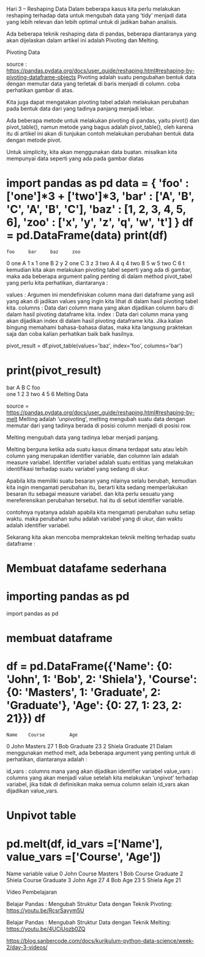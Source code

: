 Hari 3 – Reshaping Data
Dalam beberapa kasus kita perlu melakukan reshaping terhadap data untuk mengubah data yang ‘tidy’ menjadi data yang lebih relevan dan lebih optimal untuk di jadikan bahan analisis.

Ada beberapa teknik reshaping data di pandas, beberapa diantaranya yang akan dijelaskan dalam artikel ini adalah Pivoting dan Melting.

Pivoting Data

source : https://pandas.pydata.org/docs/user_guide/reshaping.html#reshaping-by-pivoting-dataframe-objects
Pivoting adalah suatu pengubahan bentuk data dengan memutar data yang terletak di baris menjadi di column. coba perhatikan gambar di atas.

Kita juga dapat mengatakan pivoting tabel adalah melakukan perubahan pada bentuk data dari yang tadinya panjang menjadi lebar.

Ada beberapa metode untuk melakukan pivoting di pandas, yaitu pivot() dan pivot_table(), namun metode yang bagus adalah pivot_table(), oleh karena itu di artikel ini akan di tunjukan contoh melakukan perubahan bentuk data dengan metode pivot.

Untuk simplicity, kita akan menggunakan data buatan. misalkan kita mempunyai data seperti yang ada pada gambar diatas

import pandas as pd
data = {
    'foo' : ['one']*3 + ['two']*3,
    'bar' : ['A', 'B', 'C', 'A', 'B', 'C'],
    'baz' : [1, 2, 3, 4, 5, 6],
    'zoo' : ['x', 'y', 'z', 'q', 'w', 't']
}
df = pd.DataFrame(data)
print(df)
==================
 	foo 	bar 	baz 	zoo
0 	one 	A 	1 	x
1 	one 	B 	2 	y
2 	one 	C 	3 	z
3 	two 	A 	4 	q
4 	two 	B 	5 	w
5 	two 	C 	6 	t
kemudian kita akan melakukan pivoting tabel seperti yang ada di gambar, maka ada beberapa argument paling penting di dalam method pivot_tabel yang perlu kita perhatikan, diantaranya :

values : Argumen ini mendefiniskan column mana dari dataframe yang asli yang akan di jadikan values yang ingin kita lihat di dalam hasil pivoting tabel kita.
columns : Data dari column mana yang akan dijadikan column baru di dalam hasil pivoting dataframe kita.
index : Data dari column mana yang akan dijadikan index di dalam hasil pivoting dataframe kita.
Jika kalian bingung memahami bahasa-bahasa diatas, maka kita langsung praktekan saja dan coba kalian perhatikan baik baik hasilnya.

pivot_result = df.pivot_table(values='baz', index='foo', columns='bar')

print(pivot_result)
======================
bar 	A 	B 	C
foo 			
one 	1 	2 	3
two 	4 	5 	6
Melting Data

source = https://pandas.pydata.org/docs/user_guide/reshaping.html#reshaping-by-melt
Melting adalah ‘unpivoting’, melting mengubah suatu data dengan memutar dari yang tadinya berada di posisi column menjadi di posisi row.

Melting mengubah data yang tadinya lebar menjadi panjang.

Melting berguna ketika ada suatu kasus dimana terdapat satu atau lebih column yang merupakan identifier variable, dan columnn lain adalah measure variabel. Identifier variabel adalah suatu entitias yang melakukan identifikasi terhadap suatu variabel yang sedang di ukur.

Apabila kita memiliki suatu besaran yang nilainya selalu berubah, kemudian kita ingin mengamati perubahan itu, berarti kita sedang memperlakukan besaran itu sebagai measure variabel. dan kita perlu sesuatu yang mereferensikan perubahan tersebut. hal itu di sebut identifier variable.

contohnya nyatanya adalah apabila kita mengamati perubahan suhu setiap waktu. maka perubahan suhu adalah variabel yang di ukur, dan waktu adalah identifier variabel.

Sekarang kita akan mencoba mempraktekan teknik melting terhadap suatu dataframe :

# Membuat datafame sederhana
  
# importing pandas as pd 
import pandas as pd 
  
# membuat dataframe
df = pd.DataFrame({'Name': {0: 'John', 1: 'Bob', 2: 'Shiela'}, 
                   'Course': {0: 'Masters', 1: 'Graduate', 2: 'Graduate'}, 
                   'Age': {0: 27, 1: 23, 2: 21}}) 
df 
=====================
 	Name 	Course 	       Age
0 	John 	Masters 	27
1 	Bob 	Graduate 	23
2 	Shiela 	Graduate 	21
Dalam menggunakan method melt, ada beberapa argument yang penting untuk di perhatikan, diantaranya adalah :

id_vars : columns mana yang akan dijadikan identifier variabel
value_vars : columns yang akan menjadi value setelah kita melakukan ‘unpivot’ terhadap variabel, jika tidak di definisikan maka semua column selain id_vars akan dijadikan value_vars.
# Unpivot table 
pd.melt(df, id_vars =['Name'], value_vars =['Course', 'Age']) 
======================
Name 	variable 	value
0 	John 	Course 	Masters
1 	Bob 	Course 	Graduate
2 	Shiela 	Course 	Graduate
3 	John 	Age 	27
4 	Bob 	Age 	23
5 	Shiela 	Age 	21


Video Pembelajaran

Belajar Pandas : Mengubah Struktur Data dengan Teknik Pivoting: https://youtu.be/RcsrSayym5U

Belajar Pandas : Mengubah Struktur Data dengan Teknik Melting: https://youtu.be/4UCiUozb0ZQ



https://blog.sanbercode.com/docs/kurikulum-python-data-science/week-2/day-3-videos/

